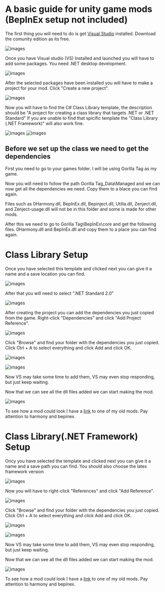 # A basic guide for unity game mods (BepInEx setup not included)

The first thing you will need to do is get [Visual Studio](https://visualstudio.microsoft.com) installed. Download the comunity edition as its free.

![images](Images/guide1.png)

Once you have Visual studio (VS) Installed and launched you will have to add some packages. You need .NET desktop development.

![images](Images/guide2.png)

After the selected packages have been installed you will have to make a project for your mod. Click "Create a new project".

![images](Images/guide3.png)

Now you will have to find the C# Class Library template, the description should be "A project for creating a class library that targets .NET or .NET Standard"
If you are unable to find that spicific template the "Class Library (.NET Framework)" will also work fine.

![images](Images/guide4A.png)
![images](Images/guide4B.png)

## Before we set up the class we need to get the dependencies

First you need to go to your games folder. I will be using Gorilla Tag as my game.

Now you will need to follow the path Gorilla Tag_Data\Managed and we can now get all the dependencies we need. Copy them to a blace you can find again.

Files such as 0Harmony.dll, BepInEx.dll, Bepinject.dll, Utilla.dll, Zenject.dll, and Zenject-usage.dll will not be in this folder and some is made for other mods.

After this we need to go to Gorilla Tag\BepInEx\core and get the following files. 0Harmony.dll and BepInEx.dll and copy them to a place you can find again.

# Class Library Setup

Once you have selected this template and clicked next you can give it a name and a save location you can find.

![images](Images/guide5A.png)

After that you will need to select ".NET Standard 2.0"

![images](Images/guide6A.png)

After creating the project you can add the dependencies you just copied from the game.
Right-click "Dependencies" and click "Add Project Reference".

![images](Images/guide7A.png)

Click "Browse" and find your folder with the dependencies you just copied. Click Ctrl + A to select everything and click Add and click OK.

![images](Images/guide8A.png)

![images](Images/guide9A.png)

Now VS may take some time to add them, VS may even stop responding, but just keep waiting.

Now that we can see all the dll files added we can start making the mod.

![images](Images/guide10A.png)

To see how a mod could look I have a [link](https://github.com/jona939s/Trail-monkey/blob/main/Class1.cs) to one of my old mods. Pay attention to harmony and bepinex.

# Class Library(.NET Framework) Setup

Oncy you have selected the template and clicked next you can give it a name and a save path you can find. You should also choose the lates framework version

![images](Images/guide5B.png)

Now you will have to right-click "References" and click "Add Reference".

![images](Images/guide6B.png)

Click "Browse" and find your folder with the dependencies you just copied. Click Ctrl + A to select everything and click Add and click OK.

![images](Images/guide8A.png)

![images](Images/guide9A.png)

Now VS may take some time to add them, VS may even stop responding, but just keep waiting.

Now that we can see all the dll files added we can start making the mod.

![images](Images/guide10A.png)

To see how a mod could look I have a [link](https://github.com/jona939s/Trail-monkey/blob/main/Class1.cs) to one of my old mods. Pay attention to harmony and bepinex.
